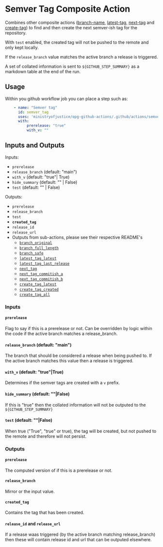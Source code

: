 # Semver Tag Composite Action

Combines other composite actions ([branch-name](../branch-name/README.md), [latest-tag](../latest-tag/README.md), [next-tag](../next-tag/README.md) and [create-tag](../create-tag/README.md)) to find and then create the next semver-ish tag for the repository.

With `test` enabled, the created tag will not be pushed to the remote and only kept locally.

If the `release_branch` value matches the active branch a release is triggered.

A set of collated information is sent to `${GITHUB_STEP_SUMMARY}` as a markdown table at the end of the run.

## Usage

Within you github workflow job you can place a step such as:

```yaml
    - name: "Semver tag"
      id: semver_tag
      uses: 'ministryofjustice/opg-github-actions/.github/actions/semver-tag@v2.1.3'
      with:
          prerelease: "true"
          with_v: ""
```

## Inputs and Outputs

Inputs:
- `prerelease`
- `release_branch` (default: "main")
- `with_v` (default: "true"| True)
- `hide_summary` (default: "" | False)
- `test` (default: "" | False)

Outputs:
- `prerelease`
- `release_branch`
- `test`
- **`created_tag`**
- `release_id`
- `release_url`
- Outputs from sub-actions, please see their respective README's
  - [`branch_original`](../branch-name/README.md)
  - [`branch_full_length`](../branch-name/README.md)
  - [`branch_safe`](../branch-name/README.md)
  - [`latest_tag_latest`](../latest-tag/README.md)
  - [`latest_tag_last_release`](../latest-tag/README.md)
  - [`next_tag`](../next-tag/README.md)
  - [`next_tag_commitish_a`](../latest-tag/README.md)
  - [`next_tag_commitish_b`](../latest-tag/README.md)
  - [`create_tag_latest`](../create-tag/README.md)
  - [`create_tag_created`](../create-tag/README.md)
  - [`create_tag_all`](../create-tag/README.md)


### Inputs

#### `prerelease`
Flag to say if this is a prerelease or not. Can be overridden by logic within the code if the active branch matches a release_branch.

#### `release_branch` (default: "main")
The branch that should be considered a release when being pushed to.  If the active branch matches this value then a release is triggered.

#### `with_v` (default: "true"|True)
Determines if the semver tags are created with a `v` prefix.

#### `hide_summary` (default: ""|False)
If this is "true" then the collated information will not be outputed to the `${GITHUB_STEP_SUMMARY}`

#### `test` (default: ""|False)
When true ("True", "true" or true), the tag will be created, but not pushed to the remote and therefore will not persist.

### Outputs

#### `prerelease`
The computed version of if this is a prerelease or not.

#### `release_branch`
Mirror or the input value.

#### `created_tag`
Contains the tag that has been created.

#### `release_id` and `release_url`
If a release waas triggered (by the active branch matching release_branch) then these will contain release id and url that can be outputed elsewhere.

